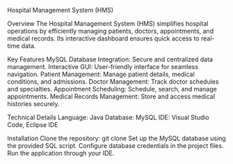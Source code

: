 Hospital Management System (HMS)

Overview
The Hospital Management System (HMS) simplifies hospital operations by efficiently managing patients, doctors, appointments, and medical records. Its interactive dashboard ensures quick access to real-time data.

Key Features
MySQL Database Integration: Secure and centralized data management.
Interactive GUI: User-friendly interface for seamless navigation.
Patient Management: Manage patient details, medical conditions, and admissions.
Doctor Management: Track doctor schedules and specialties.
Appointment Scheduling: Schedule, search, and manage appointments.
Medical Records Management: Store and access medical histories securely.

Technical Details
Language: Java
Database: MySQL
IDE: Visual Studio Code, Eclipse IDE

Installation
Clone the repository:
git clone <repository-url>
Set up the MySQL database using the provided SQL script.
Configure database credentials in the project files.
Run the application through your IDE.
